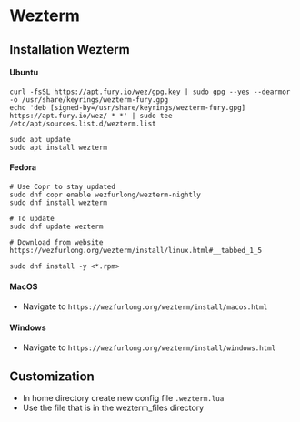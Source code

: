 # Wezterm
## Installation Wezterm
#### Ubuntu
```
curl -fsSL https://apt.fury.io/wez/gpg.key | sudo gpg --yes --dearmor -o /usr/share/keyrings/wezterm-fury.gpg
echo 'deb [signed-by=/usr/share/keyrings/wezterm-fury.gpg] https://apt.fury.io/wez/ * *' | sudo tee /etc/apt/sources.list.d/wezterm.list

sudo apt update
sudo apt install wezterm

```

#### Fedora
```
# Use Copr to stay updated
sudo dnf copr enable wezfurlong/wezterm-nightly
sudo dnf install wezterm

# To update
sudo dnf update wezterm

# Download from website
https://wezfurlong.org/wezterm/install/linux.html#__tabbed_1_5

sudo dnf install -y <*.rpm>
```

#### MacOS
- Navigate to `https://wezfurlong.org/wezterm/install/macos.html`

#### Windows
- Navigate to `https://wezfurlong.org/wezterm/install/windows.html`

## Customization
- In home directory create new config file `.wezterm.lua`
- Use the file that is in the wezterm_files directory
